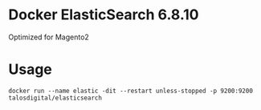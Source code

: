 # Docker ElasticSearch 6.8.10

Optimized for Magento2


# Usage

```
docker run --name elastic -dit --restart unless-stopped -p 9200:9200 talosdigital/elasticsearch
```

